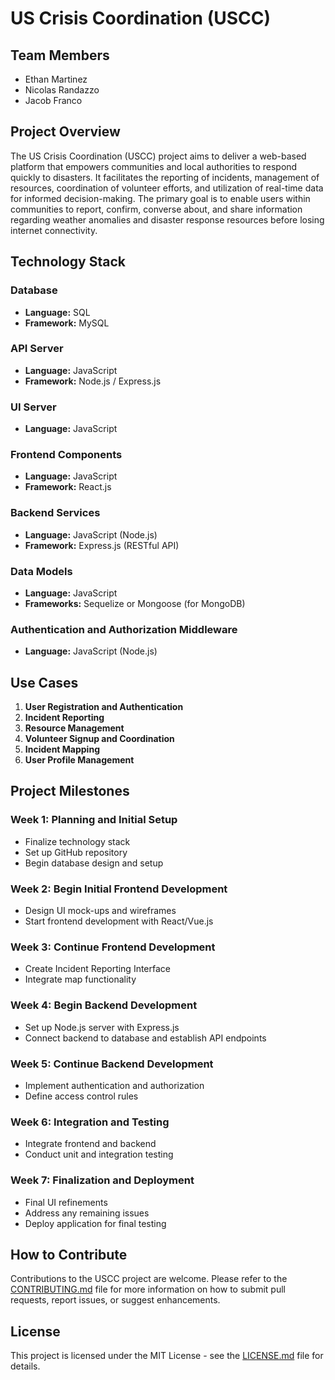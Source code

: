 # US Crisis Coordination (USCC)

## Team Members
- Ethan Martinez
- Nicolas Randazzo
- Jacob Franco

## Project Overview
The US Crisis Coordination (USCC) project aims to deliver a web-based platform that empowers communities and local authorities to respond quickly to disasters. It facilitates the reporting of incidents, management of resources, coordination of volunteer efforts, and utilization of real-time data for informed decision-making. The primary goal is to enable users within communities to report, confirm, converse about, and share information regarding weather anomalies and disaster response resources before losing internet connectivity.

## Technology Stack

### Database
- **Language:** SQL
- **Framework:** MySQL

### API Server
- **Language:** JavaScript
- **Framework:** Node.js / Express.js

### UI Server
- **Language:** JavaScript

### Frontend Components
- **Language:** JavaScript
- **Framework:** React.js

### Backend Services
- **Language:** JavaScript (Node.js)
- **Framework:** Express.js (RESTful API)

### Data Models
- **Language:** JavaScript
- **Frameworks:** Sequelize or Mongoose (for MongoDB)

### Authentication and Authorization Middleware
- **Language:** JavaScript (Node.js)

## Use Cases

1. **User Registration and Authentication**
2. **Incident Reporting**
3. **Resource Management**
4. **Volunteer Signup and Coordination**
5. **Incident Mapping**
6. **User Profile Management**

## Project Milestones

### Week 1: Planning and Initial Setup
- Finalize technology stack
- Set up GitHub repository
- Begin database design and setup

### Week 2: Begin Initial Frontend Development
- Design UI mock-ups and wireframes
- Start frontend development with React/Vue.js

### Week 3: Continue Frontend Development
- Create Incident Reporting Interface
- Integrate map functionality

### Week 4: Begin Backend Development
- Set up Node.js server with Express.js
- Connect backend to database and establish API endpoints

### Week 5: Continue Backend Development
- Implement authentication and authorization
- Define access control rules

### Week 6: Integration and Testing
- Integrate frontend and backend
- Conduct unit and integration testing

### Week 7: Finalization and Deployment
- Final UI refinements
- Address any remaining issues
- Deploy application for final testing

## How to Contribute
Contributions to the USCC project are welcome. Please refer to the [CONTRIBUTING.md](CONTRIBUTING.md) file for more information on how to submit pull requests, report issues, or suggest enhancements.

## License
This project is licensed under the MIT License - see the [LICENSE.md](LICENSE.md) file for details.
